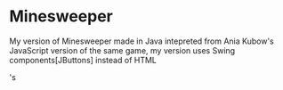 # Minesweeper

My version of Minesweeper made in Java intepreted from Ania Kubow's JavaScript version of the same game, my version uses Swing components[JButtons] instead of HTML<div>'s

